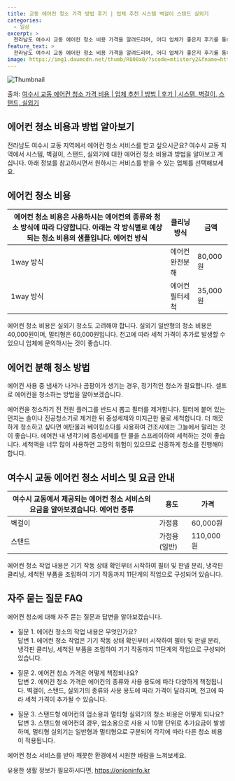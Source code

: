 ```yaml
---
title: 교동 에어컨 청소 가격 방법 후기 | 업체 추천 시스템 벽걸이 스탠드 실외기
categories:
  - 일상
excerpt: >
  전라남도 여수시 교동 에어컨 청소 비용 가격을 알려드리며, 어디 업체가 좋은지 후기를 통해 알아보겠습니다. 현재 글에서는 시스템, 벽걸이, 스탠드, 실외기 각각에 대해 청소 비용이 나와 있으니 참고하시면 되겠습니다. 에어컨 분해 청소 방법 보기 👈 클릭셀프 에어컨 청소 방법 보기👈 클릭여수시 교동 에어컨 청소 비용시스템에어컨 방식클리닝방식금액1way 방식에어컨 완전분해80,000원1way 방식에어컨 필터세척35,000원2way 방식에어컨 완전분해90,000원2way 방식에어컨 필터세척35,000원4way 방식에어컨 완전분해120,000원4way 방식에어컨 필터세척35,000원원형방식에어컨 완전분해140,000원원형방식에어컨 필터세척35,000원에어컨 청소 견적 샘플 보기 👈 클릭에어컨 냄새의 원인은?에어..
feature_text: >
  전라남도 여수시 교동 에어컨 청소 비용 가격을 알려드리며, 어디 업체가 좋은지 후기를 통해 알아보겠습니다. 현재 글에서는 시스템, 벽걸이, 스탠드, 실외기 각각에 대해 청소 비용이 나와 있으니 참고하시면 되겠습니다. 에어컨 분해 청소 방법 보기 👈 클릭셀프 에어컨 청소 방법 보기👈 클릭여수시 교동 에어컨 청소 비용시스템에어컨 방식클리닝방식금액1way 방식에어컨 완전분해80,000원1way 방식에어컨 필터세척35,000원2way 방식에어컨 완전분해90,000원2way 방식에어컨 필터세척35,000원4way 방식에어컨 완전분해120,000원4way 방식에어컨 필터세척35,000원원형방식에어컨 완전분해140,000원원형방식에어컨 필터세척35,000원에어컨 청소 견적 샘플 보기 👈 클릭에어컨 냄새의 원인은?에어..
image: https://img1.daumcdn.net/thumb/R800x0/?scode=mtistory2&fname=https%3A%2F%2Fblog.kakaocdn.net%2Fdn%2FQbh72%2FbtsHxSelieW%2FJclynDMteD0etnOe7k3H8K%2Fimg.webp
---
```


![Thumbnail](https://img1.daumcdn.net/thumb/R800x0/?scode=mtistory2&fname=https%3A%2F%2Fblog.kakaocdn.net%2Fdn%2FQbh72%2FbtsHxSelieW%2FJclynDMteD0etnOe7k3H8K%2Fimg.webp)

<p>출처: <a href="https://onioninfo.kr/entry/%EC%97%AC%EC%88%98%EC%8B%9C-%EA%B5%90%EB%8F%99-%EC%97%90%EC%96%B4%EC%BB%A8-%EC%B2%AD%EC%86%8C-%EA%B0%80%EA%B2%A9-%EB%B9%84%EC%9A%A9-%EC%97%85%EC%B2%B4-%EC%B6%94%EC%B2%9C-%EB%B0%A9%EB%B2%95-%ED%9B%84%EA%B8%B0-%EC%8B%9C%EC%8A%A4%ED%85%9C-%EB%B2%BD%EA%B1%B8%EC%9D%B4-%EC%8A%A4%ED%83%A0%EB%93%9C-%EC%8B%A4%EC%99%B8%EA%B8%B0" rel="dofollow">여수시 교동 에어컨 청소 가격 비용 | 업체 추천 | 방법 | 후기 | 시스템, 벽걸이, 스탠드, 실외기</a> </p>

## 에어컨 청소 비용과 방법 알아보기

전라남도 여수시 교동 지역에서 에어컨 청소 서비스를 받고 싶으시군요? 여수시 교동 지역에서 시스템, 벽걸이, 스탠드, 실외기에 대한 에어컨
청소 비용과 방법을 알아보고 계십니다. 아래 정보를 참고하시면서 원하시는 서비스를 받을 수 있는 업체를 선택해보세요.

## 에어컨 청소 비용

에어컨 청소 비용은 사용하시는 에어컨의 종류와 청소 방식에 따라 다양합니다. 아래는 각 방식별로 예상되는 청소 비용의 샘플입니다.  **에어컨 방식** | **클리닝 방식** | **금액**  
---|---|---  
1way 방식 | 에어컨 완전분해 | 80,000원  
1way 방식 | 에어컨 필터세척 | 35,000원  
에어컨 청소 비용은 실외기 청소도 고려해야 합니다. 실외기 일반형의 청소 비용은 40,000원이며, 멀티형은 60,000원입니다. 천고에
따라 세척 가격이 추가로 발생할 수 있으니 업체에 문의하시는 것이 좋습니다.

## 에어컨 분해 청소 방법

에어컨 사용 중 냄새가 나거나 곰팡이가 생기는 경우, 정기적인 청소가 필요합니다. 셀프로 에어컨을 청소하는 방법을 알아보겠습니다.

에어컨을 청소하기 전 전원 플러그를 반드시 뽑고 필터를 제거합니다. 필터에 붙어 있는 먼지는 솔이나 진공청소기로 제거한 뒤 중성세제와
미지근한 물로 세척합니다. 더 깨끗하게 청소하고 싶다면 에탄올과 베이킹소다를 사용하여 건조시에는 그늘에서 말리는 것이 좋습니다. 에어컨 내
냉각기에 중성세제를 탄 물을 스프레이하여 세척하는 것이 좋습니다. 세척액을 너무 많이 사용하면 고장의 위험이 있으므로 신중하게 청소를
진행해야 합니다.

## 여수시 교동 에어컨 청소 서비스 및 요금 안내

여수시 교동에서 제공되는 에어컨 청소 서비스의 요금을 알아보겠습니다.  **에어컨 종류** | **용도** | **가격**  
---|---|---  
벽걸이 | 가정용 | 60,000원  
스탠드 | 가정용(일반) | 110,000원  
에어컨 청소 작업 내용은 기기 작동 상태 확인부터 시작하여 필터 및 판넬 분리, 냉각핀 클리닝, 세척된 부품을 조립하여 기기 작동까지
11단계의 작업으로 구성되어 있습니다.

## 자주 묻는 질문 FAQ

에어컨 청소에 대해 자주 묻는 질문과 답변을 알아보겠습니다.

  * 질문 1. 에어컨 청소의 작업 내용은 무엇인가요?  
답변 1. 에어컨 청소 작업은 기기 작동 상태 확인부터 시작하여 필터 및 판넬 분리, 냉각핀 클리닝, 세척된 부품을 조립하여 기기 작동까지
11단계의 작업으로 구성되어 있습니다.

  * 질문 2. 에어컨 청소 가격은 어떻게 책정되나요?  
답변 2. 에어컨 청소 가격은 에어컨의 종류와 사용 용도에 따라 다양하게 책정됩니다. 벽걸이, 스탠드, 실외기의 종류와 사용 용도에 따라
가격이 달라지며, 천고에 따라 세척 가격이 추가될 수 있습니다.

  * 질문 3. 스탠드형 에어컨의 업소용과 멀티형 실외기의 청소 비용은 어떻게 되나요?  
답변 3. 스탠드형 에어컨의 경우, 업소용으로 사용 시 10평 단위로 추가요금이 발생하며, 멀티형 실외기는 일반형과 멀티형으로 구분되어
각각에 따라 다른 청소 비용이 적용됩니다.

에어컨 청소 서비스를 받아 깨끗한 환경에서 시원한 바람을 느껴보세요.

 

유용한 생활 정보가 필요하시다면, <a href="https://onioninfo.kr" rel="dofollow">https://onioninfo.kr</a>


